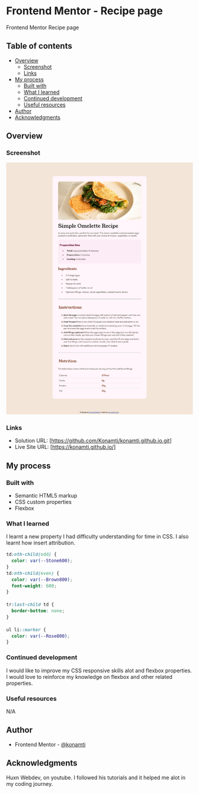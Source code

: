 # Frontend Mentor - Recipe page

Frontend Mentor Recipe page

## Table of contents

- [Overview](#overview)
  - [Screenshot](#screenshot)
  - [Links](#links)
- [My process](#my-process)
  - [Built with](#built-with)
  - [What I learned](#what-i-learned)
  - [Continued development](#continued-development)
  - [Useful resources](#useful-resources)
- [Author](#author)
- [Acknowledgments](#acknowledgments)

## Overview

### Screenshot

![](Screenshot.png)

### Links

- Solution URL: [https://github.com/Konamti/konamti.github.io.git]
- Live Site URL: [https://konamti.github.io/]

## My process

### Built with

- Semantic HTML5 markup
- CSS custom properties
- Flexbox

### What I learned

I learnt a new property I had difficulty understanding for time in CSS. I also learnt how insert attribution.

```css
td:nth-child(odd) {
  color: var(--Stone600);
}
td:nth-child(even) {
  color: var(--Brown800);
  font-weight: 600;
}

tr:last-child td {
  border-bottom: none;
}

ul li::marker {
  color: var(--Rose800);
}
```

### Continued development

I would like to improve my CSS responsive skills alot and flexbox properties. I would love to reinforce my knowledge on flexbox and other related properties.

### Useful resources

N/A

## Author

- Frontend Mentor - [@konamti](https://www.frontendmentor.io/profile/konamti)

## Acknowledgments

Huxn Webdev, on youtube. I followed his tutorials and it helped me alot in my coding journey.
